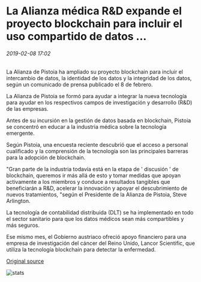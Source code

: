 # La Alianza médica R&D expande el proyecto blockchain para incluir el uso compartido de datos ...

###### 2019-02-08 17:02

La Alianza de Pistoia ha ampliado su proyecto blockchain para incluir el intercambio de datos, la identidad de los datos y la integridad de los datos, según un comunicado de prensa publicado el 8 de febrero.

La Alianza de Pistoia se formó para ayudar a integrar la nueva tecnología para ayudar en los respectivos campos de investigación y desarrollo (R&D) de las empresas.

Antes de su incursión en la gestión de datos basada en blockchain, Pistoia se concentró en educar a la industria médica sobre la tecnología emergente.

Según Pistoia, una encuesta reciente descubrió que el acceso a personal cualificado y la comprensión de la tecnología son las principales barreras para la adopción de blockchain.

"Gran parte de la industria todavía está en la etapa de ' discusión ' de blockchain, queremos ir más allá de esto y tomar medidas que apoyan activamente a los miembros y conduce a resultados tangibles que beneficiarán a R&D, acelerar la innovación y apoyar el descubrimiento de nuevos tratamientos, "según el Presidente de la Alianza de Pistoia, Steve Arlington.

La tecnología de contabilidad distribuida (DLT) se ha implementado en todo el sector sanitario para que los datos médicos sean más compartibles y más seguros.

Ese mismo mes, el Gobierno austriaco ofreció apoyo financiero para una empresa de investigación del cáncer del Reino Unido, Lancor Scientific, que utiliza la tecnología blockchain para detectar la enfermedad.

[Original source](https://cointelegraph.com/news/medical-rd-alliance-expands-blockchain-project-to-include-data-sharing)

![stats](https://c.statcounter.com/11760860/0/a89fa40b/1/ "stats")